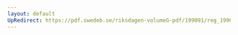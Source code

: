 ```yaml
---
layout: default
UpRedirect: https://pdf.swedeb.se/riksdagen-volumeG-pdf/199091/reg_199091/reg_199091_0459.pdf
---
```

